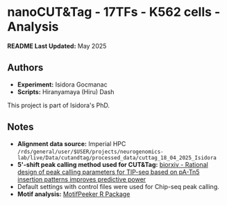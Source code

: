 
# nanoCUT&Tag - 17TFs - K562 cells - Analysis

**README Last Updated:** May 2025

## Authors
- **Experiment:** Isidora Gocmanac
- **Scripts:** Hiranyamaya (Hiru) Dash

This project is part of Isidora's PhD.

## Notes
- **Alignment data source:** Imperial HPC `/rds/general/user/$USER/projects/neurogenomics-lab/live/Data/cutandtag/processed_data/cuttag_18_04_2025_Isidora`
- **5'-shift peak calling method used for CUT&Tag:** [biorxiv - Rational design of peak calling parameters for TIP-seq based on pA-Tn5 insertion patterns improves predictive power](https://www.biorxiv.org/content/10.1101/2024.10.08.617149v1) 
- Default settings with control files were used for Chip-seq peak calling.  
- **Motif analysis:** [MotifPeeker R Package](https://github.com/neurogenomics/MotifPeeker)
